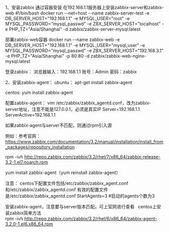 1、安装zabbix
通过容器安装
在192.168.1.1服务器上安装zabbix-server和zabbix-web
#!/bin/bash
docker run --net=host --name zabbix-server-test -e DB_SERVER_HOST="192.168.1.1" -e MYSQL_USER="root" -e MYSQL_PASSWORD="mysql_passwd" -e ZBX_SERVER_HOST="localhost" -e PHP_TZ="Asia/Shanghai" -d zabbix/zabbix-server-mysql:latest

部署zabbix-web容器
docker run --name zabbix-web -e DB_SERVER_HOST="192.168.1.1" -e MYSQL_USER="mysql_user" -e MYSQL_PASSWORD="mysql_passwd" -e ZBX_SERVER_HOST="192.168.3.1" -e PHP_TZ="Asia/Shanghai" -p 80:80 -d zabbix/zabbix-web-nginx-mysql:latest

登录zabbix：
浏览器输入：192.168.1.1
账号：Admin
密码：zabbix

2、安装zabbix-agent：
ubuntu：
apt-get install zabbix-agent

centos:
yum install zabbix-agent

配置zabbix-agent：
vim /etc/zabbix/zabbix_agentd.conf，改为zabbix-server地址，注意不能是127.0.0.1，必须是真实IP
Server=192.168.1.1
ServerActive=192.168.1.1

如果zabbix-agent与server不匹配，则通过rpm引入源

例如：参考官网：https://www.zabbix.com/documentation/3.2/manual/installation/install_from_packages/repository_installation

rpm -ivh http://repo.zabbix.com/zabbix/3.2/rhel/7/x86_64/zabbix-release-3.2-1.el7.noarch.rpm

yum install zabbix-agent（yum reinstall zabbix-agent）


注意：
centos下配置文件包括/etc/zabbix/zabbix_agent.conf 和/etc/zabbix/zabbix_agentd.conf
有效的配置文件是/etc/zabbix/zabbix_agentd.conf
StartAgents=3 #启动的agents个数为3



安装zabbix-agent，注意要与server版本匹配，可上官网进行查看  
centos上安装zabbix简单方法  
rpm -ivh http://repo.zabbix.com/zabbix/3.2/rhel/6/x86_64/zabbix-agent-3.2.0-1.el6.x86_64.rpm
